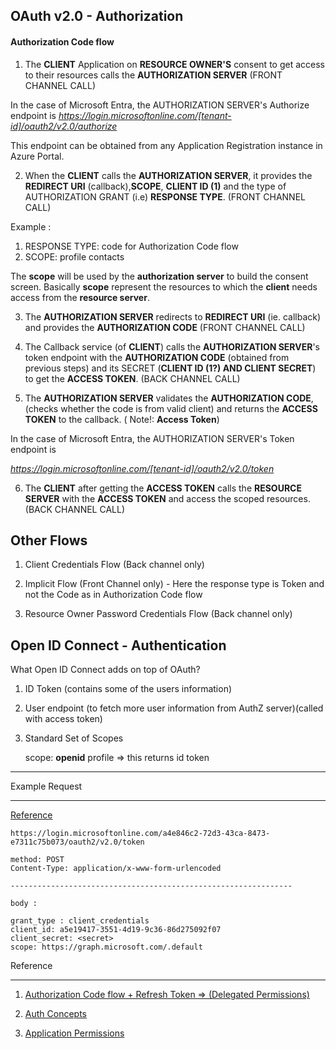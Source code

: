 ## OAuth v2.0 - Authorization

#### Authorization Code flow

1. The **CLIENT** Application on **RESOURCE OWNER'S** consent to get access to their resources calls the **AUTHORIZATION SERVER** (FRONT CHANNEL CALL)

In the case of Microsoft Entra, the AUTHORIZATION SERVER's Authorize endpoint is *https://login.microsoftonline.com/[tenant-id]/oauth2/v2.0/authorize*

This endpoint can be obtained from any Application Registration instance in Azure Portal.

2. When the **CLIENT** calls the **AUTHORIZATION SERVER**, it provides the **REDIRECT URI** (callback),**SCOPE**, **CLIENT ID (1)** and the type of AUTHORIZATION GRANT (i.e) **RESPONSE TYPE**. (FRONT CHANNEL CALL)

Example :

1. RESPONSE TYPE: code for Authorization Code flow
2. SCOPE: profile contacts

The **scope** will be used by the **authorization server** to build the consent screen. Basically **scope** represent the resources to which the **client** needs access from the **resource server**.

3. The **AUTHORIZATION SERVER** redirects to **REDIRECT URI** (ie. callback) and provides the **AUTHORIZATION CODE** (FRONT CHANNEL CALL)

4. The Callback service (of **CLIENT**) calls the **AUTHORIZATION SERVER**'s token endpoint with the **AUTHORIZATION CODE** (obtained from previous steps) and its SECRET (**CLIENT ID (1?) AND CLIENT SECRET**) to get the **ACCESS TOKEN**. (BACK CHANNEL CALL)

5. The **AUTHORIZATION SERVER** validates the **AUTHORIZATION CODE**, (checks whether the code is from valid client) and returns the **ACCESS TOKEN** to the callback. ( Note!: **Access Token**)

In the case of Microsoft Entra, the AUTHORIZATION SERVER's Token endpoint is

*https://login.microsoftonline.com/[tenant-id]/oauth2/v2.0/token*

6. The **CLIENT** after getting the **ACCESS TOKEN** calls the **RESOURCE SERVER** with the **ACCESS TOKEN** and access the scoped resources. (BACK CHANNEL CALL)

## Other Flows

1. Client Credentials Flow (Back channel only)

2. Implicit Flow (Front Channel only) - Here the response type is Token and not the Code as in Authorization Code flow

3. Resource Owner Password Credentials Flow (Back channel only)

## Open ID Connect - Authentication

What Open ID Connect adds on top of OAuth?

1. ID Token (contains some of the users information)

2. User endpoint (to fetch more user information from AuthZ server)(called with access token)

3. Standard Set of Scopes

   scope: **openid** profile => this returns id token

---

Example Request

---

[Reference](https://learn.microsoft.com/en-us/entra/identity-platform/v2-oauth2-client-creds-grant-flow#application-permissions)

```
https://login.microsoftonline.com/a4e846c2-72d3-43ca-8473-e7311c75b073/oauth2/v2.0/token

method: POST
Content-Type: application/x-www-form-urlencoded

---------------------------------------------------------------

body :

grant_type : client_credentials
client_id: a5e19417-3551-4d19-9c36-86d275092f07
client_secret: <secret>
scope: https://graph.microsoft.com/.default

```

Reference

---

1. [Authorization Code flow + Refresh Token => (Delegated Permissions)](https://learn.microsoft.com/en-us/graph/auth-v2-user?tabs=http)

2. [Auth Concepts](https://learn.microsoft.com/en-us/graph/auth/auth-concepts)

3. [Application Permissions](https://learn.microsoft.com/en-us/graph/auth-v2-service?tabs=http)
